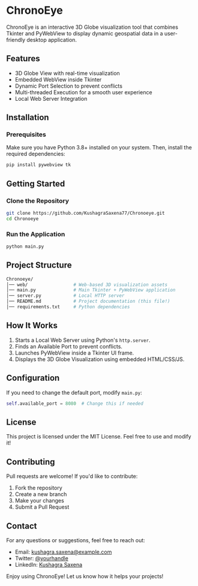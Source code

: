 # ChronoEye

ChronoEye is an interactive 3D Globe visualization tool that combines Tkinter and PyWebView to display dynamic geospatial data in a user-friendly desktop application.

## Features
- 3D Globe View with real-time visualization
- Embedded WebView inside Tkinter
- Dynamic Port Selection to prevent conflicts
- Multi-threaded Execution for a smooth user experience
- Local Web Server Integration

## Installation

### Prerequisites
Make sure you have Python 3.8+ installed on your system. Then, install the required dependencies:

```sh
pip install pywebview tk
```

## Getting Started

### Clone the Repository
```sh
git clone https://github.com/KushagraSaxena77/Chronoeye.git
cd Chronoeye
```

### Run the Application
```sh
python main.py
```

## Project Structure
```sh
Chronoeye/
│── web/                 # Web-based 3D visualization assets
│── main.py              # Main Tkinter + PyWebView application
│── server.py            # Local HTTP server
│── README.md            # Project documentation (this file!)
│── requirements.txt     # Python dependencies
```

## How It Works
1. Starts a Local Web Server using Python's `http.server`.
2. Finds an Available Port to prevent conflicts.
3. Launches PyWebView inside a Tkinter UI frame.
4. Displays the 3D Globe Visualization using embedded HTML/CSS/JS.

## Configuration
If you need to change the default port, modify `main.py`:
```python
self.available_port = 8080  # Change this if needed
```

## License
This project is licensed under the MIT License. Feel free to use and modify it!

## Contributing
Pull requests are welcome! If you'd like to contribute:
1. Fork the repository
2. Create a new branch
3. Make your changes
4. Submit a Pull Request

## Contact
For any questions or suggestions, feel free to reach out:
- Email: kushagra.saxena@example.com
- Twitter: [@yourhandle](https://twitter.com/yourhandle)
- LinkedIn: [Kushagra Saxena](https://linkedin.com/in/yourname)

Enjoy using ChronoEye! Let us know how it helps your projects!
